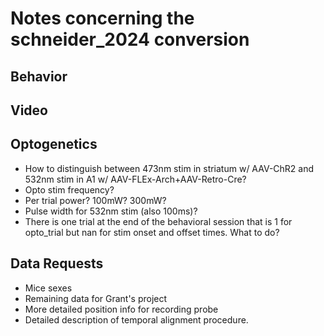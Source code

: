 # Notes concerning the schneider_2024 conversion

## Behavior

## Video

## Optogenetics
- How to distinguish between 473nm stim in striatum w/ AAV-ChR2 and 532nm stim in A1 w/ AAV-FLEx-Arch+AAV-Retro-Cre?
- Opto stim frequency?
- Per trial power? 100mW? 300mW?
- Pulse width for 532nm stim (also 100ms)?
- There is one trial at the end of the behavioral session that is 1 for opto_trial but nan for stim onset and offset times. What to do?

## Data Requests
- Mice sexes
- Remaining data for Grant's project
- More detailed position info for recording probe
- Detailed description of temporal alignment procedure.

